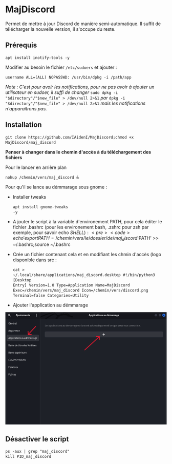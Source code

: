 # MajDiscord
Permet de mettre à jour Discord de manière semi-automatique. Il suffit de télécharger la nouvelle version, il s'occupe du reste.

## Prérequis
<pre><code>apt install inotify-tools -y</code></pre>

Modifier au besoin le fichier `/etc/sudoers` et ajouter :
<pre><code>username ALL=(ALL) NOPASSWD: /usr/bin/dpkg -i /path/app</code></pre>

*Note : C'est pour avoir les notifications, pour ne pas avoir à ajouter un utilisateur en sudoer, il suffi de changer* `sudo dpkg -i "$directory"/"$new_file" > /dev/null 2>&1` *par* `dpkg -i "$directory"/"$new_file" > /dev/null 2>&1` *mais les notifications n'apparaîtrons pas.*

## Installation
<pre><code>git clone https://github.com/IAidenI/MajDiscord;chmod +x MajDiscord/maj_discord</code></pre>

**Penser à changer dans le chemin d'accès à du téléchargement des fichiers**

Pour le lancer en arrière plan
<pre><code>nohup /chemin/vers/maj_discord &</code></pre>

Pour qu'il se lance au démmarage sous gnome :

- Installer tweaks <pre><code>apt install gnome-tweaks -y</code></pre>

- A jouter le script à la variable d'environement PATH, pour cela éditer le fichier .bashrc (pour les environement bash, .zshrc pour zsh par exemple, pour savoir echo $SHELL) : <pre><code>echo 'export PATH=/chemin/vers/le/dossier/de/maj_discord:$PATH' >> ~/.bashrc;source ~/.bashrc</code></pre>

- Crée un fichier contenant cela et en modifiant les chmin d'accès (logo disponible dans src : <pre><code>cat > ~/.local/share/applications/maj_discord.desktop
#!/bin/python3
[Desktop Entry]
Version=1.0
Type=Application
Name=MajDiscord
Exec=/chemin/vers/maj_discord
Icon=/chemin/vers/discord.png
Terminal=false
Categories=Utility</code></pre>

- Ajouter l'application au démmarage
<p align="center">
  <img src="./src/image/1.png"/>
</p>

## Désactiver le script
<pre><code>ps -aux | grep "maj_discord"
kill PID_maj_discord</code></pre>
